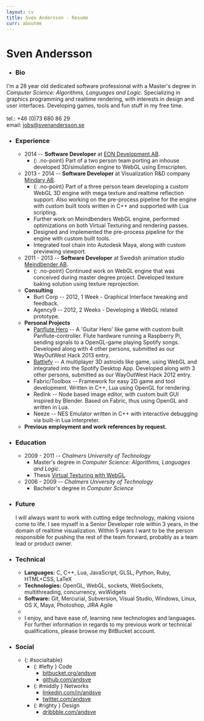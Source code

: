 ```yaml
---
layout: cv
title: Sven Andersson - Resume
curr: aboutme
---
```

Sven Andersson
==============
* ### Bio ###
I'm a 28 year old dedicated software professional with a Master's degree in _Computer Science: Algorithms, Languages and Logic_. Specializing in graphics programming and realtime rendering, with interests in design and user interfaces. Developing games, tools and fun stuff in my free time.<br>
<br>
tel.: +46 (0)73 680 86 29<br>
email: jobs@svenandersson.se

* ### Experience ###
	*  2014 -- **Software Developer** at [EON Development AB](http://www.eonreality.com/).<br>
		* {: .no-point} Part of a two person team porting an inhouse developed 3D/simulation engine to WebGL using Emscripten.
	*  2013 - 2014 -- **Software Developer** at Visualization R&D company [Mindary AB](http://www.mindary.se/).<br>
		* {: .no-point} Part of a three person team developing a custom WebGL 3D engine with mega texture and realtime reflection support. Also working on the pre-process pipeline for the engine with custom built tools written in C++ and supported with Lua scripting.
		* Further work on Meindbenders WebGL engine, performed optimizations on both Virtual Texturing and rendering passes.
		* Designed and implemented the pre-process pipeline for the engine with custom built tools.
		* Integrated tool chain into Autodesk Maya, along with custom previewing viewport.
	*  2011 - 2013 -- **Software Developer** at Swedish animation studio [Meindbender AB](http://www.meindbender.com/).
		* {: .no-point} Continued work on WebGL engine that was conceived during master degree project. Developed texture baking solution using texture reprojection.
	* **Consulting**
		* Burt Corp -- 2012, 1 Week - Graphical Interface tweaking and feedback.
		* Agency9 -- 2012, 2 Weeks - Developing a WebGL related prototype.
	* **Personal Projects**
		* [Panflute Hero](http://www.pixelfolders.se/2014/WOWHack-2013.html) -- A 'Guitar Hero' like game with custom built Panflute-controller. Flute hardware running a Raspberry Pi, sending signals to a OpenGL-game playing Spotify songs. Developed along with 4 other persons, submitted as our WayOutWest Hack 2013 entry.
		* [Battlefy](http://www.pixelfolders.se/2012/WOWHack-2012.html) -- A multiplayer 3D astroids like game, using WebGL and integrated into the Spotify Desktop App. Developed along with 3 other persons, submitted as our WayOutWest Hack 2012 entry.
		* Fabric/Toolbox -- Framework for easy 2D game and tool development. Written in C++, Lua using OpenGL for rendering.
		* RedInk -- Node based image editor, with custom built GUI inspired by Blender. Based on Fabric, thus using OpenGL and written in Lua.
		* Neeze -- NES Emulator written in C++ with interactive debugging via built-in Lua interpreter. 
	* **Previous employment and work references by request.**


* ### Education ###
	*  2009 - 2011 -- _Chalmers University of Technology_
		* Master's degree in _Computer Science: Algorithms, Languages and Logic_.
		* Thesis [Virtual Texturing with WebGL](http://publications.lib.chalmers.se/records/fulltext/155126.pdf‎).
	*  2006 - 2009 -- _Chalmers University of Technology_
		* Bachelor's degree in _Computer Science_

* ### Future ###
	I will always want to work with cutting edge technology, making visions come to life. I see myself in a Senior Developer role within 3 years, in the domain of realtime visualization. Within 5 years I want to be the person responsible for pushing the rest of the team forward, probably as a team lead or product owner.

* ### Technical ###
	* **Languages:** C, C++, Lua, JavaScript, GLSL, Python, Ruby, HTML+CSS, LaTeX
	* **Technologies:** OpenGL, WebGL, sockets, WebSockets, multithreading, concurrency, wxWidgets
	* **Software:** Git, Mercurial, Subversion, Visual Studio, Windows, Linux, OS X, Maya, Photoshop, JIRA Agile
	* &nbsp;
	* I enjoy, and have ease of, learning new technologies and languages. For further information in regards to my previous work or technical qualifications, please browse my BitBucket account.
* ### Social ###
	* {: #socialtable} 
		* {: #lefty } Code
			* [<i class="icon-bitbucket"> </i>bitbucket.org/andsve](http://bitbucket.org/andsve) 
			* [<i class="icon-github"> </i>github.com/andsve](http://github.com/andsve)
		* {: #middly } Networks
			* [<i class="icon-linkedin-sign"> </i>linkedin.com/in/andsve](http://se.linkedin.com/in/andsve)
			* [<i class="icon-twitter-sign"> </i>twitter.com/andsve](http://twitter.com/andsve)
		* {: #righty } Design
			* [<i class="icon-dribble"> </i>dribbble.com/andsve](http://dribbble.com/andsve)



